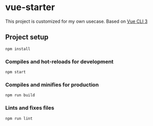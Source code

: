 # vue-starter

This project is customized for my own usecase. 
Based on [Vue CLI 3](https://cli.vuejs.org/config/)

## Project setup
```
npm install
```

### Compiles and hot-reloads for development
```
npm start
```

### Compiles and minifies for production
```
npm run build
```

### Lints and fixes files
```
npm run lint
```
